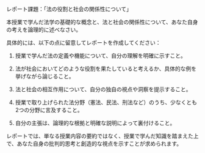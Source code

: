 レポート課題：「法の役割と社会の関係性について」

本授業で学んだ法学の基礎的な概念と、法と社会の関係性について、あなた自身の考えを論理的に述べなさい。

具体的には、以下の点に留意してレポートを作成してください：

1. 授業で学んだ法の定義や機能について、自分の理解を明確に示すこと。

2. 法が社会においてどのような役割を果たしていると考えるか、具体的な例を挙げながら論じること。

3. 法と社会の相互作用について、自分の独自の視点や洞察を提示すること。

4. 授業で取り上げられた法分野（憲法、民法、刑法など）のうち、少なくとも2つの分野に言及すること。

5. 自分の主張は、論理的な根拠と明確な説明によって裏付けること。

レポートでは、単なる授業内容の要約ではなく、授業で学んだ知識を踏まえた上で、あなた自身の批判的思考と創造的な視点を示すことが求められます。